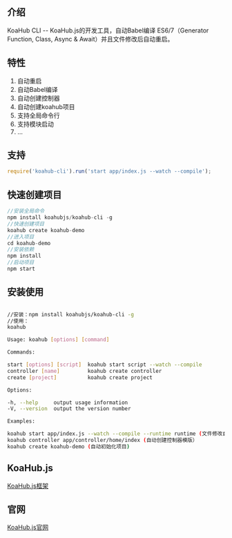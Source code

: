 ## 介绍

KoaHub CLI -- KoaHub.js的开发工具，自动Babel编译 ES6/7（Generator Function, Class, Async & Await）并且文件修改后自动重启。

## 特性
1. ​自动重启
2. 自动Babel编译
3. 自动创建控制器
4. 自动创建koahub项目
5. 支持全局命令行
6. 支持模块启动
7. ...

## 支持
```js
require('koahub-cli').run('start app/index.js --watch --compile');
```

## 快速创建项目

```javascript
//安装全局命令
npm install koahubjs/koahub-cli -g
//快速创建项目
koahub create koahub-demo
//进入项目
cd koahub-demo
//安装依赖
npm install
//启动项目
npm start
```

## 安装使用

```sh

//安装：npm install koahubjs/koahub-cli -g
//使用：
koahub

Usage: koahub [options] [command]

Commands:

start [options] [script]  koahub start script --watch --compile
controller [name]         koahub create controller
create [project]          koahub create project

Options:

-h, --help     output usage information
-V, --version  output the version number

Examples:

koahub start app/index.js --watch --compile --runtime runtime (文件修改自动编译到runtime并且重启）
koahub controller app/controller/home/index (自动创建控制器模版）
koahub create koahub-demo (自动初始化项目)
```


## KoaHub.js
[KoaHub.js框架](https://github.com/koahubjs/koahub)

## 官网
[KoaHub.js官网](http://js.koahub.com)